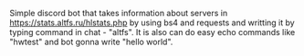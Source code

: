Simple discord bot that takes information about servers in https://stats.altfs.ru/hlstats.php by using bs4 and requests and writting it by typing command in chat - "altfs". It is also can do easy echo commands like "hwtest" and bot gonna write "hello world".

